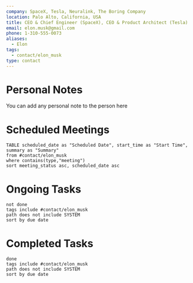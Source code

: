 ```yaml
---
company: SpaceX, Tesla, Neuralink, The Boring Company
location: Palo Alto, California, USA
title: CEO & Chief Engineer (SpaceX), CEO & Product Architect (Tesla)
email: elon.musk@gmail.com
phone: 1-310-555-0073
aliases:
  - Elon
tags:
  - contact/elon_musk
type: contact
---
```

# Personal Notes
You can add any personal note to the person here

# Scheduled Meetings
```dataview
TABLE scheduled_date as "Scheduled Date", start_time as "Start Time", summary as "Summary"
from #contact/elon_musk
where contains(type,"meeting")
sort meeting_status asc, scheduled_date asc
```
# Ongoing Tasks
```tasks
not done
tags include #contact/elon_musk
path does not include SYSTEM
sort by due date
```
# Completed Tasks
```tasks
done
tags include #contact/elon_musk
path does not include SYSTEM
sort by due date
```
